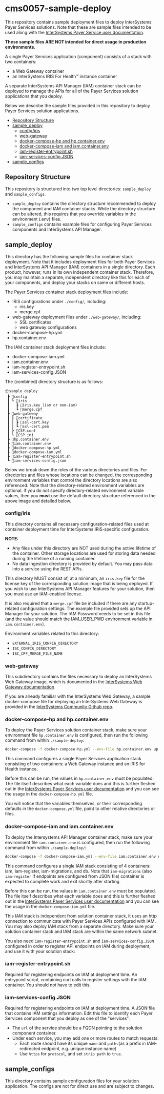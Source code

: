 <!-- omit in toc -->
# cms0057-sample-deploy

This repository contains sample deployment files to deploy InterSystems Payer Services solutions. Note that these are sample files intended to be used along with the [InterSystems Payer Service user documentation](https://docs.intersystems.com/hslatest/csp/docbook/DocBook.UI.Page.cls?KEY=HSPSDeploy_intro).

**These sample files ARE NOT intended for direct usage in production environments.**

A single Payer Services application (component) consists of a stack with two containers:

- a Web Gateway container
- an InterSystems IRIS For Health&trade; instance container
  
A separate InterSystems API Manager (IAM) container stack can be deployed to manage the APIs for all of the Payer Services solution applications that you deploy.

Below we describe the sample files provided in this repository to deploy Payer Services solution applications.
- [Repository Structure](#repository-structure)
- [sample\_deploy](#sample_deploy)
  - [config/iris](#configiris)
  - [web-gateway](#web-gateway)
  - [docker-compose-hp and hp.container.env](#docker-compose-hp-and-hpcontainerenv)
  - [docker-compose-iam and iam.container.env](#docker-compose-iam-and-iamcontainerenv)
  - [iam-register-entrypoint.sh](#iam-register-entrypointsh)
  - [iam-services-config.JSON](#iam-services-configjson)
- [sample\_configs](#sample_configs)

## Repository Structure

This repository is structured into two top level directories: `sample_deploy` and `sample_configs`.
- `sample_deploy` contains the directory structure recommended to deploy the component and IAM container stacks. 
While the directory structure can be altered, this requires that you override variables in the environment (.env) files.
- `sample_configs` contains example files for configuring Payer Services components and InterSystems API Manager.

## sample_deploy

This directory has the following sample files for container stack deployment. Note that it includes deployment files for both Payer Services and InterSystems API Manager (IAM) containers in a single directory. Each product, however, runs in its own independent container stack. Therefore, you may maintain a separate, independent directory like this for each of your components, and deploy your stacks on same or different hosts.

The Payer Services container stack deployment files include:
  - IRIS configurations under `./config/`, including:
    - iris.key
    - merge.cpf
  - web-gateway deployment files under `./web-gateway/`, including:
    - SSL certificates
    - web gateway configurations
  - docker-compose-hp.yml
  - hp.container.env

The IAM container stack deployment files include:
  - docker-compose-iam.yml
  - iam.container.env
  - iam-register-entrypoint.sh
  - iam-services-config.JSON

The (combined) directory structure is as follows:
```
📦sample_deploy
 ┣ 📂config
 ┃ ┗ 📂iris
 ┃   ┣ 📜iris.key (iam or non-iam)
 ┃   ┗ 📜merge.cpf
 ┣ 📂web-gateway
 ┃ ┣ 📂certificate
 ┃ ┃ ┣ 📜ssl-cert.key
 ┃ ┃ ┗ 📜ssl-cert.pem
 ┃ ┣ 📜CSP.conf
 ┃ ┗ 📜CSP.ini
 ┣ 📜hp.container.env
 ┣ 📜iam.container.env
 ┣ 📜docker-compose-hp.yml
 ┣ 📜docker-compose-iam.yml
 ┣ 📜iam-register-entrypoint.sh
 ┗ 📜iam-services-config.json
```

Below we break down the roles of the various directories and files. For directories and files whose locations can be changed, the corresponding environment variables that control the directory locations are also referenced. Note that the directory-related environment variables are optional. If you do not specify directory-related environment variable values, then you **must** use the default directory structure referenced in the above image and detailed below.

### config/iris

This directory contains all necessary configuration-related files used at container deployment time for InterSystems IRIS-specific configuration.  

**NOTE:** 
 - Any files under this directory are NOT used during the active
   lifetime of the container. Other storage locations are used for
   storing data needed during the lifetime of a running container.
  - No data ingestion directory is provided by default. You may pass data
   into a service using the REST APIs.

This directory MUST consist of, at a minimum, an `iris.key` file for the license key of the corresponding solution image that is being deployed. If you wish to use InterSystems API Manager features for your solution, then you must use an IAM-enabled license.

It is also required that a `merge.cpf` file be included if there are any startup-related configuration settings. The example file provided sets up the API Manager for your solution. The IAM Password needs to be set in this file (and the value should match the IAM_USER_PWD environment variable in `iam.container.env`).

Environment variables related to this directory: 
- `EXTERNAL_IRIS_CONFIG_DIRECTORY`
- `ISC_CONFIG_DIRECTORY`
- `ISC_CPF_MERGE_FILE_NAME`

### web-gateway

This subdirectory contains the files necessary to deploy an InterSystems Web Gateway image, which is documented in the [InterSystems Web Gateway documentation](https://docs.intersystems.com/irislatest/csp/docbook/DocBook.UI.Page.cls?KEY=GCGI).

If you are already familiar with the InterSystems Web Gateway, a sample docker-compose file for deploying an InterSystems Web Gateway is provided in the [InterSystems Community Github repo](https://github.com/intersystems-community/webgateway-examples/tree/master/demo-compose).

### docker-compose-hp and hp.container.env

To deploy the Payer Services solution container stack, make sure your environment file `hp.container.env` is configured, then run the following command from within `./sample-deploy`:
```bash
docker-compose -f docker-compose-hp.yml --env-file hp.container.env up
```
This command configures a single Payer Services application stack consisting of two containers: a Web Gateway instance and an IRIS for Health instance.

Before this can be run, the values in `hp.container.env` must be populated. The file itself describes what each variable does and this is further fleshed out in the [InterSystems Payer Services user documentation](https://docs.intersystems.com/hslatest/csp/docbook/DocBook.UI.Page.cls?KEY=HSPSDeploy_container#HSPSDeploy_container_env_file) and you can see the usage in the  `docker-compose-hp.yml` file.  

You will notice that the variables themselves, or their corresponding defaults in the `docker-compose.yml` file, point to other relative directories or files.

### docker-compose-iam and iam.container.env
To deploy the Intersystems API Manager container stack, make sure your environment file `iam.container.env` is configured, then run the following command from within `./sample-deploy/`:
```bash
docker-compose -f docker-compose-iam.yml --env-file iam.container.env up
```
This command configures a single IAM stack consisting of 4 containers: iam, iam-register, iam-migrations, and db. Note that `iam-migrations` (also `iam-register` if endpoints are configured from JSON file) container is expected to complete work and exit shortly after starting.

Before this can be run, the values in `iam.container.env` must be populated. The file itself describes what each variable does and this is further fleshed out in the [InterSystems Payer Services user documentation](https://docs.intersystems.com/hslatest/csp/docbook/DocBook.UI.Page.cls?KEY=HSPSDeploy_apimgr) and you can see the usage in the `docker-compose-iam.yml` file.  

This IAM stack is independent from solution container stack, it uses an http connection to communicate with Payer Services APIs configured with IAM. You may also deploy IAM stack from a separate directory. Make sure your solution container stack and IAM stack are within the same network subnet.

You also need `iam-register-entrypoint.sh` and `iam-services-config.JSON` configured in order to register API endpoints on IAM during deployment, and use it with your solution stack:

### iam-register-entrypoint.sh

Required for registering endpoints on IAM at deployment time. An entrypoint script, containing curl calls to register settings with the IAM container. You should not have to edit this.

### iam-services-config.JSON

Required for registering endpoints on IAM at deployment time. A JSON file that contains IAM settings information. Edit this file to identify each Payer Services component that you deploy as one of the "services".

 - The `url` of the service should be a FQDN pointing to the solution component container.
 - Under each service, you may add one or more routes to match requests:
   - Each route should have its unique `name` and `paths`(as a prefix in IAM-redirected endpoint, e.g. unique instance name)                             
   - Use `https` for `protocol`, and set `strip path` to `true`.

## sample_configs

This directory contains sample configuration files for your solution application. The configs are not for direct use and are subject to changes.